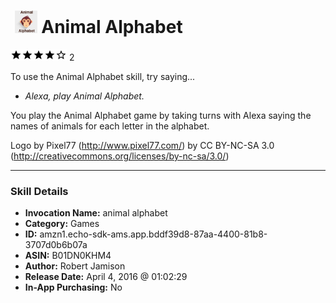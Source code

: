 # &nbsp;<img src="skill_icon" alt="Animal Alphabet icon" width="36"> Animal Alphabet
![4 stars](../../images/ic_star_black_18dp_1x.png)![4 stars](../../images/ic_star_black_18dp_1x.png)![4 stars](../../images/ic_star_black_18dp_1x.png)![4 stars](../../images/ic_star_black_18dp_1x.png)![4 stars](../../images/ic_star_border_black_18dp_1x.png) 2

To use the Animal Alphabet skill, try saying...

* *Alexa, play Animal Alphabet.*

You play the Animal Alphabet game by taking turns with Alexa saying the names of animals for each letter in the alphabet.

Logo by Pixel77 (http://www.pixel77.com/) by CC BY-NC-SA 3.0 (http://creativecommons.org/licenses/by-nc-sa/3.0/)

***

### Skill Details

* **Invocation Name:** animal alphabet
* **Category:** Games
* **ID:** amzn1.echo-sdk-ams.app.bddf39d8-87aa-4400-81b8-3707d0b6b07a
* **ASIN:** B01DN0KHM4
* **Author:** Robert Jamison
* **Release Date:** April 4, 2016 @ 01:02:29
* **In-App Purchasing:** No
